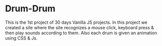 # Drum-Drum 
This is the 1st project of 30 days Vanilla JS projects.
In this project we created a site where the site recognizes a mouse click, keyboard press & then play sounds according to them. Also each drum is given an animation using CSS & Js.
